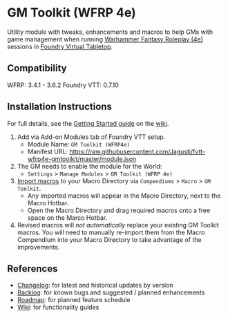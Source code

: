 # GM Toolkit (WFRP 4e)

Utility module with tweaks, enhancements and macros to help GMs with game management when running [Warhammer Fantasy Roleplay (4e)](https://github.com/moo-man/WFRP4e-FoundryVTT) sessions in [Foundry Virtual Tabletop](https://foundryvtt.com/). 

## Compatibility

WFRP: 3.4.1 - 3.6.2
Foundry VTT: 0.7.10

## Installation Instructions
For full details, see the [Getting Started guide](../../wiki/getting-started) on the [wiki](../../wiki).

1. Add via Add-on Modules tab of Foundry VTT setup.
   - Module Name: `GM Toolkit (WFRP4e)`
   - Manifest URL: https://raw.githubusercontent.com/Jagusti/fvtt-wfrp4e-gmtoolkit/master/module.json
2. The GM needs to enable the module for the World:
   - `Settings` > `Manage Modules` > `GM Toolkit (WFRP 4e)`
3. [Import macros](https://github.com/Jagusti/fvtt-wfrp4e-gmtoolkit/wiki/getting-started#macros) to your Macro Directory via `Compendiums` > `Macro` > `GM Toolkit`.
   - Any imported macros will appear in the Macro Directory, next to the Macro Hotbar.
   - Open the Macro Directory and drag required macros onto a free space on the Marco Hotbar. 
4. Revised macros will *not automatically* replace your existing GM Toolkit macros. You will need to manually re-import them from the Macro Compendium into your Macro Directory to take advantage of the improvements.

## References

* [Changelog](/CHANGELOG.md): for latest and historical updates by version
* [Backlog](../../issues): for known bugs and suggested / planned enhancements
* [Roadmap](../../milestones): for planned feature schedule
* [Wiki](../../wiki): for functionality guides
